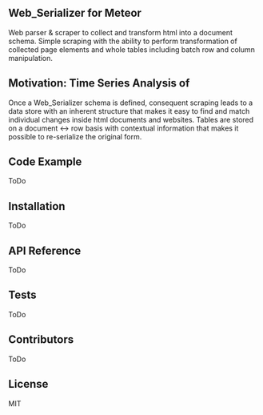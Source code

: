 ## Web_Serializer for Meteor

Web parser & scraper to collect and transform html into a document schema. Simple scraping with the ability to perform transformation of collected page elements and whole tables including batch row and column manipulation.

## Motivation: Time Series Analysis of

Once a Web_Serializer schema is defined, consequent scraping leads to a data store with an inherent structure that makes it easy to find and match individual changes inside html documents and websites. Tables are stored on a document <-> row basis with contextual information that makes it possible to re-serialize the original form.

## Code Example

ToDo

## Installation

ToDo

## API Reference

ToDo

## Tests

ToDo

## Contributors

ToDo

## License

MIT